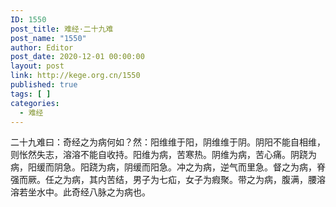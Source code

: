 ```yaml
---
ID: 1550
post_title: 难经·二十九难
post_name: "1550"
author: Editor
post_date: 2020-12-01 00:00:00
layout: post
link: http://kege.org.cn/1550
published: true
tags: [ ]
categories:
  - 难经
---
```

&#x4E8C;&#x5341;&#x4E5D;&#x96BE;&#x66F0;&#xFF1A;&#x5947;&#x7ECF;&#x4E4B;&#x4E3A;&#x75C5;&#x4F55;&#x5982;&#xFF1F;&#x7136;&#xFF1A;&#x9633;&#x7EF4;&#x7EF4;&#x4E8E;&#x9633;&#xFF0C;&#x9634;&#x7EF4;&#x7EF4;&#x4E8E;&#x9634;&#x3002;&#x9634;&#x9633;&#x4E0D;&#x80FD;&#x81EA;&#x76F8;&#x7EF4;&#xFF0C;&#x5219;&#x6005;&#x7136;&#x5931;&#x5FD7;&#xFF0C;&#x6EB6;&#x6EB6;&#x4E0D;&#x80FD;&#x81EA;&#x6536;&#x6301;&#x3002;&#x9633;&#x7EF4;&#x4E3A;&#x75C5;&#xFF0C;&#x82E6;&#x5BD2;&#x70ED;&#x3002;&#x9634;&#x7EF4;&#x4E3A;&#x75C5;&#xFF0C;&#x82E6;&#x5FC3;&#x75DB;&#x3002;&#x9634;&#x8DF7;&#x4E3A;&#x75C5;&#xFF0C;&#x9633;&#x7F13;&#x800C;&#x9634;&#x6025;&#x3002;&#x9633;&#x8DF7;&#x4E3A;&#x75C5;&#xFF0C;&#x9634;&#x7F13;&#x800C;&#x9633;&#x6025;&#x3002;&#x51B2;&#x4E4B;&#x4E3A;&#x75C5;&#xFF0C;&#x9006;&#x6C14;&#x800C;&#x91CC;&#x6025;&#x3002;&#x7763;&#x4E4B;&#x4E3A;&#x75C5;&#xFF0C;&#x810A;&#x5F3A;&#x800C;&#x53A5;&#x3002;&#x4EFB;&#x4E4B;&#x4E3A;&#x75C5;&#xFF0C;&#x5176;&#x5185;&#x82E6;&#x7ED3;&#xFF0C;&#x7537;&#x5B50;&#x4E3A;&#x4E03;&#x759D;&#xFF0C;&#x5973;&#x5B50;&#x4E3A;&#x7615;&#x805A;&#x3002;&#x5E26;&#x4E4B;&#x4E3A;&#x75C5;&#xFF0C;&#x8179;&#x6EE1;&#xFF0C;&#x8170;&#x6EB6;&#x6EB6;&#x82E5;&#x5750;&#x6C34;&#x4E2D;&#x3002;&#x6B64;&#x5947;&#x7ECF;&#x516B;&#x8109;&#x4E4B;&#x4E3A;&#x75C5;&#x4E5F;&#x3002;